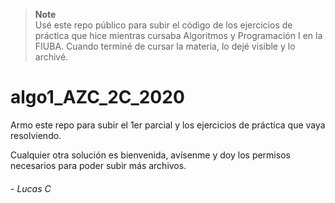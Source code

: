 
> **Note**  
> Usé este repo público para subir el código de los ejercicios de práctica que hice mientras cursaba Algoritmos y Programación I en la FIUBA. Cuando terminé de cursar la materia, lo dejé visible y lo archivé.

# algo1_AZC_2C_2020


Armo este repo para subir el 1er parcial y los ejercicios de práctica que vaya resolviendo.

Cualquier otra solución es bienvenida, avísenme y doy los permisos necesarios para poder subir más archivos.

###### - _Lucas C_
